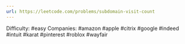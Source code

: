 ```yaml
---
url: https://leetcode.com/problems/subdomain-visit-count
---
```


Difficulty: #easy
Companies: #amazon #apple #citrix #google #indeed #intuit #karat #pinterest #roblox #wayfair